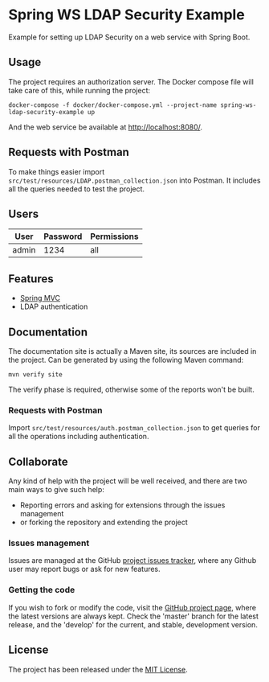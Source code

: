 # Spring WS LDAP Security Example

Example for setting up LDAP Security on a web service with Spring Boot.

## Usage

The project requires an authorization server. The Docker compose file will take care of this, while running the project:

```
docker-compose -f docker/docker-compose.yml --project-name spring-ws-ldap-security-example up
```

And the web service be available at [http://localhost:8080/](http://localhost:8080/).

## Requests with Postman

To make things easier import `src/test/resources/LDAP.postman_collection.json` into Postman. It includes all the queries needed to test the project.

## Users

| User    | Password | Permissions |
|---------|----------|-------------|
| admin   | 1234     | all         |

## Features

- [Spring MVC](https://spring.io/)
- LDAP authentication

## Documentation

The documentation site is actually a Maven site, its sources are included in the project. Can be generated by using the following Maven command:

```
mvn verify site
```

The verify phase is required, otherwise some of the reports won't be built.

### Requests with Postman

Import `src/test/resources/auth.postman_collection.json` to get queries for all the operations including authentication.

## Collaborate

Any kind of help with the project will be well received, and there are two main ways to give such help:

- Reporting errors and asking for extensions through the issues management
- or forking the repository and extending the project

### Issues management

Issues are managed at the GitHub [project issues tracker][issues], where any Github user may report bugs or ask for new features.

### Getting the code

If you wish to fork or modify the code, visit the [GitHub project page][scm], where the latest versions are always kept. Check the 'master' branch for the latest release, and the 'develop' for the current, and stable, development version.

## License

The project has been released under the [MIT License][license].

[issues]: https://github.com/bernardo-mg/spring-ws-ldap-security-example/issues
[license]: https://www.opensource.org/licenses/mit-license.php
[scm]: https://github.com/bernardo-mg/spring-ws-ldap-security-example
